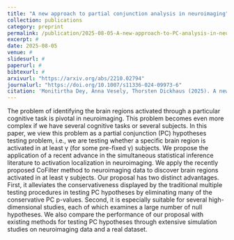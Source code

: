 ```yaml
---
title: "A new approach to partial conjunction analysis in neuroimaging"
collection: publications
category: preprint
permalink: /publication/2025-08-05-A-new-approach-to-PC-analysis-in-neuroimaging
excerpt: #
date: 2025-08-05
venue: #
slidesurl: #
paperurl: #
bibtexurl: #
arxivurl: "https://arxiv.org/abs/2210.02794"
journalurl: "https://doi.org/10.1007/s11336-024-09973-6"
citation: 'Monitirtha Dey, Anna Vesely, Thorsten Dickhaus (2025). A new approach to partial conjunction analysis in neuroimaging. <i>Pre-print</i>. arXiv: 2508.03675'
---
```

The problem of identifying the brain regions activated through a particular cognitive task is pivotal in neuroimaging. This problem becomes even more complex if we have several cognitive tasks or several subjects. In this paper, we view this problem as a partial conjunction (PC) hypotheses testing problem, i.e., we are testing whether a specific brain region is activated in at least γ (for some pre-fixed γ) subjects. We propose the application of a recent advance in the simultaneous statistical inference literature to activation localization in neuroimaging. We apply the recently proposed CoFilter method to neuroimaging data to discover brain regions activated in at least γ subjects. Our proposal has two distinct advantages. First, it alleviates the conservativeness displayed by the traditional multiple testing procedures in testing PC hypotheses by eliminating many of the conservative PC p-values. Second, it is especially suitable for several high-dimensional studies, each of which examines a large number of null hypotheses. We also compare the performance of our proposal with existing methods for testing PC hypotheses through extensive simulation studies on neuroimaging data and a real dataset.